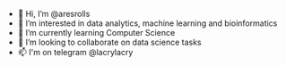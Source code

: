 - 👋 Hi, I’m @aresrolls
- 👀 I’m interested in data analytics, machine learning and bioinformatics
- 🌱 I’m currently learning Computer Science
- 💞️ I’m looking to collaborate on data science tasks
- 📫 I'm on telegram @lacrylacry

<!---
aresrolls/aresrolls is a ✨ special ✨ repository because its `README.md` (this file) appears on your GitHub profile.
You can click the Preview link to take a look at your changes.
--->
